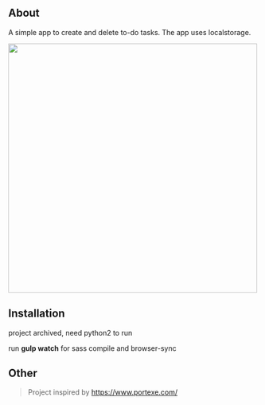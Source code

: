 ## About

A simple app to create and delete to-do tasks. The app uses localstorage.

<img src="https://user-images.githubusercontent.com/43997053/115115801-4a8f2680-9f8e-11eb-967f-06162fc99f26.PNG" width="500">

## Installation

project archived, need python2 to run

run **gulp watch** for sass compile and browser-sync<br/>

## Other

> Project inspired by https://www.portexe.com/
